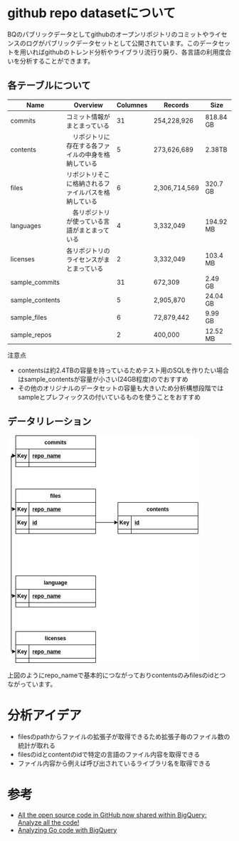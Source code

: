 # github repo datasetについて
BQのパブリックデータとしてgithubのオープンリポジトリのコミットやライセンスのログがパブリックデータセットとして公開されています。このデータセットを用いればgithubのトレンド分析やライブラリ流行り廃り、各言語の利用度合いを分析することができます。

## 各テーブルについて
| Name | Overview | Columnes | Records | Size |
| --- | --- | --- | --- | --- |
| commits | コミット情報がまとまっている | 31 | 254,228,926 | 818.84 GB
| contents |　リポジトリに存在する各ファイルの中身を格納している | 5 | 273,626,689 | 2.38TB |
| files | リポジトリそこに格納されるファイルパスを格納している | 6 | 2,306,714,569| 320.7 GB
| languages |　各リポジトリが使っている言語がまとまっている | 4 | 3,332,049 | 194.92 MB |
| licenses | 各リポジトリのライセンスがまとまっている | 2 | 3,332,049 | 103.4 MB |
| sample_commits | | 31 | 672,309 | 2.49 GB
| sample_contents | | 5 | 2,905,870 | 24.04 GB
| sample_files | | 6 | 72,879,442 | 9.99 GB |
| sample_repos | | 2 | 400,000 | 12.52 MB |

注意点
- contentsは約2.4TBの容量を持っているためテスト用のSQLを作りたい場合はsample_contentsが容量が小さい(24GB程度)のでおすすめ
- その他のオリジナルのデータセットの容量も大きいため分析構想段階ではsampleとプレフィックスの付いているものを使うことをおすすめ

## データリレーション

![data-relation](img/data-relation.jpg)


上図のようにrepo_nameで基本的につながっておりcontentsのみfilesのidとつながっています。

# 分析アイデア
- filesのpathからファイルの拡張子が取得できるため拡張子毎のファイル数の統計が取れる
- filesのidとcontentのidで特定の言語のファイル内容を取得できる
- ファイル内容から例えば呼び出されているライブラリ名を取得できる




# 参考
- [All the open source code in GitHub now shared within BigQuery: Analyze all the code!](https://hoffa.medium.com/github-on-bigquery-analyze-all-the-code-b3576fd2b150)
- [Analyzing Go code with BigQuery](https://medium.com/google-cloud/analyzing-go-code-with-bigquery-485c70c3b451#.glhi7lrl4)    